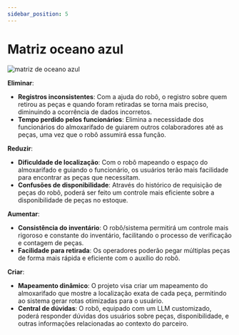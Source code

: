 ```yaml
---
sidebar_position: 5
---
```


# Matriz oceano azul

![matriz de oceano azul](/img/matriz_oceano_azul.png)

**Eliminar**:

-   **Registros inconsistentes**: Com a ajuda do robô, o registro sobre quem retirou as peças e quando foram retiradas se torna mais preciso, diminuindo a ocorrência de dados incorretos.
-   **Tempo perdido pelos funcionários**: Elimina a necessidade dos funcionários do almoxarifado de guiarem outros colaboradores até as peças, uma vez que o robô assumirá essa função.

**Reduzir**:

-   **Dificuldade de localização**: Com o robô mapeando o espaço do almoxarifado e guiando o funcionário, os usuários terão mais facilidade para encontrar as peças que necessitam.
-   **Confusões de disponibilidade**: Através do histórico de requisição de peças do robô, poderá ser feito um controle mais eficiente sobre a disponibilidade de peças no estoque.

**Aumentar**:

-   **Consistência do inventário**: O robô/sistema permitirá um controle mais rigoroso e constante do inventário, facilitando o processo de verificação e contagem de peças.
-   **Facilidade para retirada**: Os operadores poderão pegar múltiplas peças de forma mais rápida e eficiente com o auxílio do robô.

**Criar**:

-   **Mapeamento dinâmico**: O projeto visa criar um mapeamento do almoxarifado que mostre a localização exata de cada peça, permitindo ao sistema gerar rotas otimizadas para o usuário.
-   **Central de dúvidas**: O robô, equipado com um LLM customizado, poderá responder dúvidas dos usuários sobre peças, disponibilidade, e outras informações relacionadas ao contexto do parceiro.
